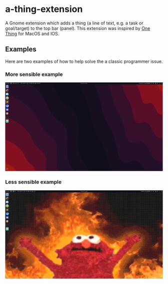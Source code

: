 # a-thing-extension
A Gnome extension which adds a thing (a line of text, e.g. a task or goal/target) to the top bar (panel).
This extension was inspired by [One Thing](https://sindresorhus.com/one-thing) for MacOS and IOS.

## Examples
Here are two examples of how to help solve the a classic programmer issue.

### More sensible example
![Senible usecase image](https://raw.githubusercontent.com/Shipment22/a-thing-extension/main/sensible-example.png)

### Less sensible example
![Less sensible usecase image](https://raw.githubusercontent.com/Shipment22/a-thing-extension/main/less-sensible-example.png)